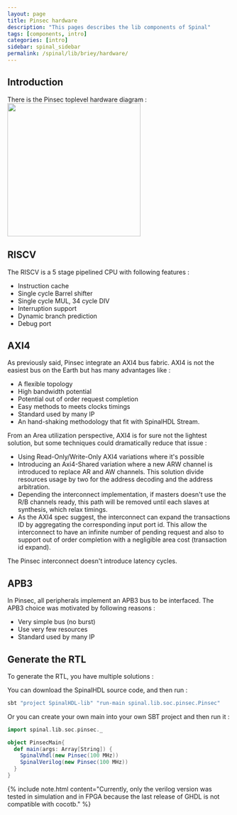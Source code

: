 ```yaml
---
layout: page
title: Pinsec hardware
description: "This pages describes the lib components of Spinal"
tags: [components, intro]
categories: [intro]
sidebar: spinal_sidebar
permalink: /spinal/lib/briey/hardware/
---
```


## Introduction

There is the Pinsec toplevel hardware diagram :
<img src="https://cdn.jsdelivr.net/gh/SpinalHDL/SpinalDoc@dd17971aa549ccb99168afd55aad274bbdff1e88/asset/picture/pinsec_hardware.svg"   align="middle" width="300">

## RISCV

The RISCV is a 5 stage pipelined CPU with following features :

- Instruction cache
- Single cycle Barrel shifter
- Single cycle MUL, 34 cycle DIV
- Interruption support
- Dynamic branch prediction
- Debug port

## AXI4

As previously said, Pinsec integrate an AXI4 bus fabric. AXI4 is not the easiest bus on the Earth but has many advantages like :

- A flexible topology
- High bandwidth potential
- Potential out of order request completion
- Easy methods to meets clocks timings
- Standard used by many IP
- An hand-shaking methodology that fit with SpinalHDL Stream.

From an Area utilization perspective, AXI4 is for sure not the lightest solution, but some techniques could dramatically reduce that issue :

- Using Read-Only/Write-Only AXI4 variations where it's possible
- Introducing an Axi4-Shared variation where a new ARW channel is introduced to replace AR and AW channels. This solution divide resources usage by two for the address decoding and the address arbitration.
- Depending the interconnect implementation, if masters doesn't use the R/B channels ready, this path will be removed until each slaves at synthesis, which relax timings.
- As the AXI4 spec suggest, the interconnect can expand the transactions ID by aggregating the corresponding input port id. This allow the interconnect to have an infinite number of pending request and also to support out of order completion with a negligible area cost (transaction id expand).

The Pinsec interconnect doesn't introduce latency cycles.

## APB3

In Pinsec, all peripherals implement an APB3 bus to be interfaced. The APB3 choice was motivated by following reasons :

- Very simple bus (no burst)
- Use very few resources
- Standard used by many IP

## Generate the RTL

To generate the RTL, you have multiple solutions :

You can download the SpinalHDL source code, and then run :

```sbt
sbt "project SpinalHDL-lib" "run-main spinal.lib.soc.pinsec.Pinsec"
```

Or you can create your own main into your own SBT project and then run it :

```scala
import spinal.lib.soc.pinsec._

object PinsecMain{
  def main(args: Array[String]) {
    SpinalVhdl(new Pinsec(100 MHz))
    SpinalVerilog(new Pinsec(100 MHz))
  }
}
```

{% include note.html content="Currently, only the verilog version was tested in simulation and in FPGA because the last release of GHDL is not compatible with cocotb." %}
